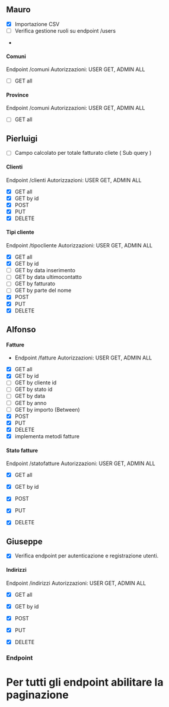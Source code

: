 ## Mauro
- [x] Importazione CSV
- [ ] Verifica gestione ruoli su endpoint /users
- 
#### Comuni
Endpoint /comuni
Autorizzazioni: USER GET, ADMIN ALL
- [ ] GET all

#### Province
Endpoint /comuni
Autorizzazioni: USER GET, ADMIN ALL
- [ ] GET all



## Pierluigi
- [ ] Campo calcolato per totale fatturato cliete ( Sub query ) 

#### Clienti
Endpoint /clienti
Autorizzazioni: USER GET, ADMIN ALL
- [x] GET all
- [x] GET by id
- [x] POST
- [x] PUT
- [x] DELETE

#### Tipi cliente
Endpoint /tipocliente
Autorizzazioni: USER GET, ADMIN ALL
- [x] GET all
- [x] GET by id
- [ ] GET by data inserimento
- [ ] GET by data ultimocontatto
- [ ] GET by fatturato
- [ ] GET by parte del nome
- [x] POST
- [x] PUT
- [x] DELETE

## Alfonso
#### Fatture
- Endpoint /fatture
  Autorizzazioni: USER GET, ADMIN ALL
- [x] GET all
- [x] GET by id
- [ ] GET by cliente id
- [ ] GET by stato id
- [ ] GET by data
- [ ] GET by anno
- [ ] GET by importo (Between)
- [x] POST
- [x] PUT
- [x] DELETE
- [x] implementa metodi fatture
#### Stato fatture
Endpoint /statofatture
Autorizzazioni: USER GET, ADMIN ALL
- [x] GET all
- [x] GET by id
- [x] POST
- [x] PUT
- [x] DELETE




## Giuseppe

- [x] Verifica endpoint per autenticazione e registrazione utenti.

#### Indirizzi
Endpoint /indirizzi
Autorizzazioni: USER GET, ADMIN ALL
- [x] GET all
- [x] GET by id
- [x] POST
- [x] PUT
- [x] DELETE


### Endpoint
# Per tutti gli endpoint abilitare la paginazione






